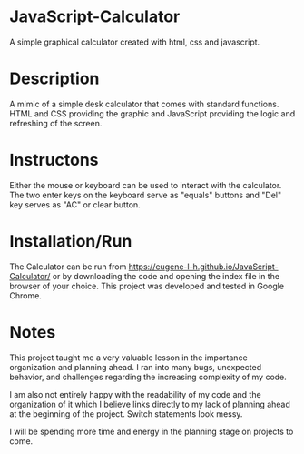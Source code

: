 # JavaScript-Calculator
A simple graphical calculator created with html, css and javascript.

# Description
A mimic of a simple desk calculator that comes with standard functions. 
HTML and CSS providing the graphic and JavaScript providing the logic and refreshing of the screen.

# Instructons
Either the mouse or keyboard can be used to interact with the calculator.
The two enter keys on the keyboard serve as "equals" buttons and "Del" key serves as "AC" or clear button.


# Installation/Run
The Calculator can be run from https://eugene-l-h.github.io/JavaScript-Calculator/ or by downloading the code
and opening the index file in the browser of your choice. This project was developed and tested in Google Chrome.

# Notes
This project taught me a very valuable lesson in the importance organization and planning ahead.
I ran into many bugs, unexpected behavior, and challenges regarding the increasing complexity of my code.

I am also not entirely happy with the readability of my code and the organization of it which I believe 
links directly to my lack of planning ahead at the beginning of the project. Switch statements look messy.

I will be spending more time and energy in the planning stage on projects to come.
